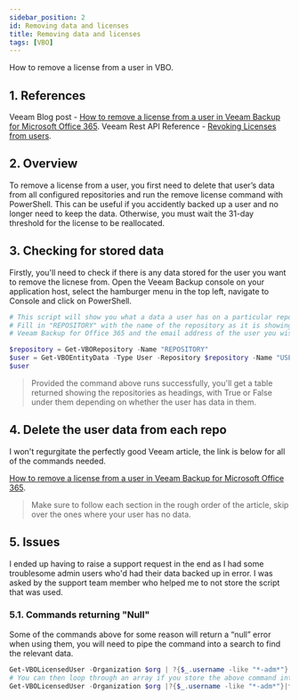 ```yaml
---
sidebar_position: 2
id: Removing data and licenses
title: Removing data and licenses
tags: [VBO]
---
```

How to remove a license from a user in VBO.

## 1. References

Veeam Blog post - [How to remove a license from a user in Veeam Backup for Microsoft Office 365](https://www.veeam.com/blog/remove-user-license-vbo365.html).
Veeam Rest API Reference - [Revoking Licenses from users](https://helpcenter.veeam.com/docs/vbo365/rest/delete_licensedusers.html?ver=60).

## 2. Overview

To remove a license from a user, you first need to delete that user’s data from all configured repositories and run the remove license command with PowerShell. This can be useful if you accidently backed up a user and no longer need to keep the data. Otherwise, you must wait the 31-day threshold for the license to be reallocated.

## 3. Checking for stored data

Firstly, you'll need to check if there is any data stored for the user you want to remove the licnese from.
Open the Veeam Backup console on your application host, select the hamburger menu in the top left, navigate to Console and click on PowerShell.

```powershell
# This script will show you what a data a user has on a particular repository
# Fill in "REPOSITORY" with the name of the repository as it is showing in 
# Veeam Backup for Office 365 and the email address of the user you wish to remove the data for "USER@DOMAIN.com"

$repository = Get-VBORepository -Name "REPOSITORY" 
$user = Get-VBOEntityData -Type User -Repository $repository -Name "USER@DOMAIN.com" 
$user
```
> Provided the command above runs successfully, you'll get a table returned showing the repositories as headings, with True or False under them depending on whether the user has data in them.

## 4. Delete the user data from each repo

I won't regurgitate the perfectly good Veeam article, the link is below for all of the commands needed.

[How to remove a license from a user in Veeam Backup for Microsoft Office 365](https://www.veeam.com/blog/remove-user-license-vbo365.html).

> Make sure to follow each section in the rough order of the article, skip over the ones where your user has no data.

## 5. Issues

I ended up having to raise a support request in the end as I had some troublesome admin users who'd had their data backed up in error. I was asked by the support team member who helped me to not store the script that was used.

### 5.1. Commands returning "Null"

Some of the commands above for some reason will return a “null” error when using them, you will need to pipe the command into a search to find the relevant data.

```powershell
Get-VBOLicensedUser -Organization $org | ?{$_.username -like "*-adm*"} 
# You can then loop through an array if you store the above command into a variable. 
Get-VBOLicensedUser -Organization $org |?{$_.username -like "*-adm*"}|foreach-object {remove-vbolicenseduser $_} 
```
